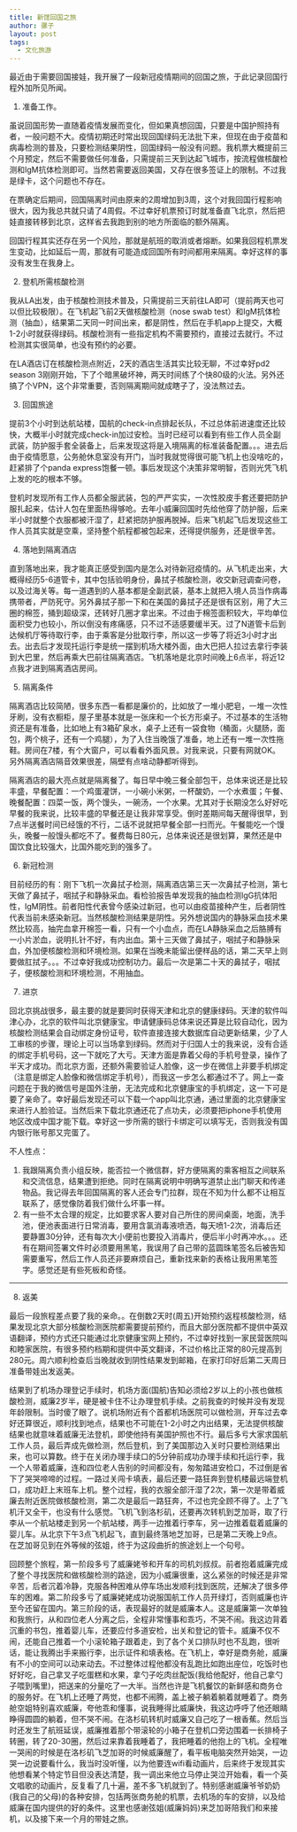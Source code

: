 ```yaml
---
title: 新馆回国之旅
author: 骡子
layout: post
tags:
  - 文化旅游
---
```

最近由于需要回国接娃，我开展了一段新冠疫情期间的回国之旅，于此记录回国行程外加所见所闻。

1. 准备工作。

虽说回国形势一直随着疫情发展而变化，但如果真想回国，只要是中国护照持有者，一般问题不大。疫情初期还时常出现回国绿码无法批下来，但现在由于疫苗和病毒检测的普及，只要检测结果阴性，回国绿码一般没有问题。我机票大概提前三个月预定，然后不需要做任何准备，只需提前三天到达起飞城市，按流程做核酸检测和IgM抗体检测即可。当然若需要返回美国，又存在很多签证上的限制。不过我是绿卡，这个问题也不存在。

在票确定后期间，回国隔离时间由原来的2周增加到3周，这个对我回国行程影响很大，因为我总共就只请了4周假。不过幸好机票预订时就准备直飞北京，然后把娃直接转移到北京，这样省去我跑到别的地方所面临的额外隔离。

回国行程其实还存在另一个风险，那就是航班的取消或者熔断。如果我回程机票发生变动，比如延后一周，那就有可能造成回国所有时间都用来隔离。幸好这样的事没有发生在我身上。

2. 登机所需核酸检测

我从LA出发，由于核酸检测技术普及，只需提前三天前往LA即可（提前两天也可以但比较极限）。在飞机起飞前2天做核酸检测（nose swab test）和IgM抗体检测（抽血），结果第二天同一时间出来，都是阴性，然后在手机app上提交，大概1-2小时就获得绿码。核酸检测有一些指定机构不需要预约，直接过去就行。不过检测其实很简单，也没有预约的必要。

在LA酒店订在核酸检测点附近，2天的酒店生活其实比较无聊，不过幸好pd2 season 3刚刚开始，下了个暗黑破坏神，两天时间练了个快80级的火法。另外还搞了个VPN，这个非常重要，否则隔离期间就成瞎子了，没法熬过去。

3. 回国旅途

提前3个小时到达航站楼，国航的check-in点排起长队，不过总体前进速度还比较快，大概半小时就完成check-in加过安检。当时已经可以看到有些工作人员全副武装，防护服手套全装备上，后来发现这将是入境隔离的标准装备配置。。。进去后由于疫情愿意，公务舱休息室没有开门，当时我就觉得很可能飞机上也没啥吃的，赶紧排了个panda express饱餐一顿。事后发现这个决策非常明智，否则光凭飞机上发的吃的根本不够。

登机时发现所有工作人员都全服武装，包的严严实实，一次性胶皮手套还要把防护服扎起来，估计人包在里面热得够呛。去年小威廉回国时先给他穿了防护服，后来半小时就整个衣服都被汗湿了，赶紧把防护服再脱掉。后来飞机起飞后发现这些工作人员其实就是空乘，坚持整个航程都被包起来，还得提供服务，还是很辛苦。

4. 落地到隔离酒店

直到落地出来，我才能真正感受到国内是怎么对待新冠疫情的。从飞机走出来，大概得经历5-6道管卡，其中包括验明身份，鼻拭子核酸检测，收交新冠调查问卷，以及过海关等。每一道遇到的人基本都是全副武装，基本上就把入境人员当作病毒携带者，严防死守。另外鼻拭子那一下和在美国的鼻拭子还是很有区别，用了大三圈的棉签，捅到超级深，还转好几圈才拿出来。不过由于棉签面积较大，平均单位面积受力也较小，所以倒没有疼痛感，只不过不适感要缓半天。过了N道管卡后到达候机厅等待取行李，由于乘客是分批取行李，所以这一步等了将近3小时才出去。出去后才发现托运行李是统一摆到机场大楼外面，由大巴把人拉过去拿行李装到大巴里，然后再乘大巴前往隔离酒店。飞机落地是北京时间晚上6点半，将近12点我才进到隔离酒店房间。

5. 隔离条件

隔离酒店比较简陋，很多东西一看都是廉价的，比如放了一堆小肥皂，一堆一次性牙刷，没有衣橱柜，屋子里基本就是一张床和一个长方形桌子。不过基本的生活物资还是有准备，比如地上有3箱矿泉水，桌子上还有一袋食物（桶面，火腿肠，面包，两个桃子，还有一个鸡腿），为了入住当晚饿了准备，地上还有一堆一次性拖鞋。房间在7楼，有个大窗户，可以看看外面风景。对我来说，只要有网就OK。另外隔离酒店隔音效果很差，隔壁有点啥动静都听得到。

隔离酒店的最大亮点就是隔离餐了。每日早中晚三餐全部包干，总体来说还是比较丰盛，早餐配置：一个鸡蛋灌饼，一小碗小米粥，一杯酸奶，一个水煮蛋；午餐、晚餐配置：四菜一饭，两个馒头，一碗汤，一个水果。尤其对于长期没怎么好好吃早餐的我来说，比较丰盛的早餐还是让我非常享受。倒时差期间每天醒得很早，到7点半送餐时间已经饿的不行，二话不说就把早餐全部一扫而光。午餐能吃一个馒头，晚餐一般馒头都吃不了。餐费每日80元，总体来说还是很划算，果然还是中国饮食比较强大，比国外能吃到的强多了。

6. 新冠检测

目前经历的有：刚下飞机一次鼻拭子检测，隔离酒店第三天一次鼻拭子检测，第七天做了鼻拭子，咽拭子和静脉采血。看检验报告单发现我的抽血检测IgG抗体阳性，IgM阴性。前者阳性代表曾今感染过新冠，也可以由疫苗接种产生，后者阴性代表当前未感染新冠。当然核酸检测结果是阴性。另外想说国内的静脉采血技术果然比较高，抽完血拿开棉签一看，只有一个小血点，而在LA静脉采血之后胳膊有一小片淤血，说明扎针不好，有内出血。第十三天做了鼻拭子，咽拭子和静脉采血，外加便核酸检测和环境检测。如果在当晚未能留出便样品的话，第二天早上则要做肛拭子。。。不过幸好我成功控制功力。最后一次是第二十天的鼻拭子，咽拭子，便核酸检测和环境检测，不用抽血。

7. 进京

回北京挑战很多，最主要的就是要同时获得天津和北京的健康绿码。天津的软件叫津心办，北京的软件叫北京健康宝。申请健康码总体来说还算是比较自动化，因为核酸检测结果会自动绑定身份证号，软件直接连接大数据库自动更新结果，少了人工审核的步骤，理论上可以当场拿到绿码。然而对于归国人士的我来说，没有合适的绑定手机号码，这一下就吃了大亏。天津方面是靠着父母的手机号登录，操作了半天才成功。而北京方面，还额外需要验证人脸像，这一步在微信上非要手机绑定（注意是绑定人脸像和微信绑定手机号），而我这一步怎么都通过不了。网上一查问题在于我的微信号是国外注册，无法完成和北京健康宝的手机绑定，这一下可是要了亲命了。幸好最后发现还可以下载一个app叫北京通，通过里面的北京健康宝来进行人脸验证。当然后来下载北京通还花了点功夫，必须要把iphone手机使用地区改成中国才能下载。幸好这一步所需的银行卡绑定可以填写无，否则我没有国内银行账号那又完蛋了。

不人性点：

1. 我跟隔离负责小组反映，能否拉一个微信群，好方便隔离的乘客相互之间联系和交流信息，结果遭到拒绝。同时在隔离说明中明确写道禁止出门聊天和传递物品。我记得去年回国隔离的客人还会专门拉群，现在不知为什么都不让相互联系了，感觉像防着我们做什么坏事一样。
2. 有一些不太合理的规定，比如要求客人要对自己所住的房间桌面，地面，洗手池，便池表面进行日常消毒，要用含氯消毒液喷洒，每天喷1-2次，消毒后还要静置30分钟，还有每次大小便前也要投入消毒片，便后半小时再冲水。。。还有在期间签署文件时必须要用黑笔，我误用了自己带的蓝圆珠笔签名后被告知需要重写，然后工作人员还非要麻烦自己，重新找来新的表格让我用黑笔签字。感觉还是有些死板和奇怪。

--------------------------------------------------

8. 返美

最后一段旅程差点要了我的亲命。。在倒数2天时(周五)开始预约返程核酸检测，结果发现北京大部分核酸检测医院都需要提前预约，而且大部分医院都不提供中英双语翻译，预约方式还只能通过北京健康宝网上预约，不过幸好找到一家民营医院叫和睦家医院，有很多预约档期和提供中英文翻译，不过价格比正常的80元提高到280元。周六顺利检查后当晚就收到阴性结果发到邮箱，在家打印好后第二天周日准备带娃出发返美。

结果到了机场办理登记手续时，机场方面(国航)告知必须给2岁以上的小孩也做核酸检测，威廉2岁半，硬是被卡住不让办理登机手续。之前我查的时候并没有发现年龄限制。当时傻了眼了。说机场附近有个首都机场医院可以做检测，开车过去幸好还算很近，顺利找到地点，结果也不可能在1-2小时之内出结果，无法提供核酸结果也就意味着威廉无法登机，即使他持有美国护照也不行。最后多亏大家求国航工作人员，最后弄成先做检测，然后登机，到了美国那边入关时只要检测结果出来，也可以算数。终于在关闭办理手续口的5分钟前成功办理手续和托运行李，我一个人带着威廉，连和四位老人告别的时间都没有，匆匆踏进安检口，不过倒是省下了哭哭啼啼的过程。一路过关闯卡填表，最后还要一路狂奔到登机楼最远端登机口，成功赶上末班车上机。整个过程，我的衣服全部汗湿了2次，第一次是带着威廉去附近医院做核酸检测，第二次是最后一路狂奔，不过也完全顾不得了。上了飞机汗又全干，也没有什么感觉。飞机飞到洛杉矶，还要再次转机到芝加哥，取了行李从一个航站楼走到另一个航站楼，两手一边推着行李车，另一边推着载着威廉的婴儿车。从北京下午3点飞机起飞，直到最终落地芝加哥，已是第二天晚上9点。在芝加哥见到在外等候的弦姐，终于为这段曲折的旅途划上一个句号。

回顾整个旅程，第一阶段多亏了威廉姥爷和开车的司机刘叔叔。前者抱着威廉完成了整个寻找医院和做核酸检测的路途，因为小威廉很重，这么紧张的时候还是非常辛苦，后者沉着冷静，克服各种困难从停车场出发顺利找到医院，还解决了很多停车的困难。第二阶段多亏了威廉姥姥成功说服国航工作人员开绿灯，否则威廉也许至今还留在国内。第三阶段的话，表现最好的就是威廉本人。这是威廉第一次单独和我旅行，从和四位老人分离之后，全程非常懂事和乖巧，不哭不闹。我这边背着沉重的书包，推着婴儿车，还要应付多道安检，出关和登记的管卡。威廉不仅不闹，还能自己推着一个小滚轮箱子跟着走，到了各个关口排队时也不乱跑，很听话，能让我腾出手来搬行李，出示证件和填表格。在飞机上，幸好是商务舱，威廉有不小的空间可以动来动去。不过整体过程他都没有乱跑比如跑出座位，吃饭时也好好吃，自己拿叉子吃蛋糕和水果，拿勺子吃肉丝配饭(我给他配好，他自己拿勺子喂到嘴里)，把送来的分量吃了一大半。当然也许是飞机餐饮的新鲜感和商务仓的服务好。在飞机上还睡了两觉，也都不闹腾，盖上被子躺着躺着就睡着了。商务舱空姐特别喜欢威廉，夸他乖和懂事，说我睡得比威廉快，我这边呼呼了他还眼睛睁得圆圆的躺着，但不哭不闹。在洛杉矶转机时威廉又自己吃了一根香蕉。然后当时还发生了航班延误，威廉推着那个带滚轮的小箱子在登机口旁边围着一长排椅子转圈，转了20-30圈，然后过来靠着我睡着了，我把睡着的他抱上的飞机。全程唯一哭闹的时候是在洛杉矶飞芝加哥的时候威廉醒了，看平板电脑突然开始哭，一边哭一边说要看什么，我当时没听懂，以为他要连wifi看动画片，后来终于发现其实他想看某个特定节目但没表达清楚，我一调出来他立马停止哭泣开始看，看一个英文唱歌的动画片，反复看了几十遍，差不多飞机就到了。特别感谢威廉爷爷奶奶(我自己的父母)的各种安排，包括两张商务舱的机票，去机场的车的安排，以及给威廉在国内提供的好的条件。这里也感谢弦姐(威廉妈妈)来芝加哥陪我们和来接机，以及接下来一个月的带娃之旅。
